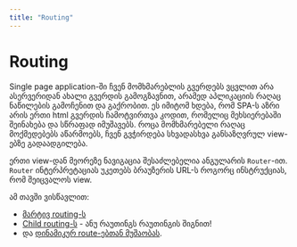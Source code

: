 ```yaml
---
title: "Routing"
---
```


# Routing

Single page application-ში ჩვენ მომხმარებლის გვერდებს ვცვლით არა ასერვერიდან
ახალი გვერდის გამოგზავნით, არამედ აპლიკაციის რაღაც ნაწილების გამოჩენით და გაქრობით.
ეს იმიტომ ხდება, რომ SPA-ს აზრი არის ერთი html გვერდის ჩამოტვირთვა კოდით,
რომელიც მეხსიერებაში შეინახება და სწრაფად იმუშავებს. როცა მომხმარებელი რაღაც
მოქმედებებს აწარმოებს, ჩვენ გვჭირდება სხვადასხვა განსაზღვრულ view-ებზე გადაადგილება.

ერთი view-დან მეორეზე ნავიგაცია შესაძლებელია ანგულარის `Router`-ით.
`Router` ინტერპრეტაციას უკეთებს ბრაუზერის URL-ს როგორც ინსტრუქციას, რომ
შეიცვალოს view.

ამ თავში ვისწავლით:

- [მარტივ routing-ს](./doc/guides/angular/routing/basic-routing)
- [Child routing-ს](./doc/guides/angular/routing/child-routing) - ანუ რაუთინგს რაუთინგის შიგნით!
- და [დინამიკურ route-ებთან მუშაობას](./doc/guides/angular/routing/dynamic-routes).
